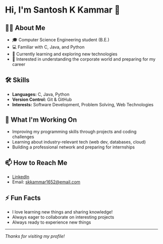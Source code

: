# Hi, I'm Santosh K Kammar 👋

## 👨‍💻 About Me
- 🎓 Computer Science Engineering student (B.E.)
- 💻 Familiar with C, Java, and Python
- 🌱 Currently learning and exploring new technologies
- 🏢 Interested in understanding the corporate world and preparing for my career

## 🛠️ Skills
- **Languages:** C, Java, Python
- **Version Control:** Git & GitHub
- **Interests:** Software Development, Problem Solving, Web Technologies

## 🚀 What I'm Working On
- Improving my programming skills through projects and coding challenges
- Learning about industry-relevant tech (web dev, databases, cloud)
- Building a professional network and preparing for internships

## 📫 How to Reach Me
- [LinkedIn](www.linkedin.com/in/santosh-k-kammar-skk162005) <!-- Add your LinkedIn link here -->
- Email: skkammar1652@email.com <!-- Replace with your email -->

## ⚡ Fun Facts
- I love learning new things and sharing knowledge!
- Always eager to collaborate on interesting projects
- Always ready to experience new things

---

_Thanks for visiting my profile!_
